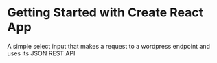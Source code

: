 # Getting Started with Create React App

A simple select input that makes a request to a wordpress endpoint and uses its JSON REST API